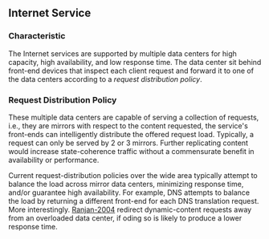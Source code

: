 ## Internet Service


### Characteristic
The Internet services are supported by multiple data centers for high capacity, high availability, and low response time. The data center sit behind front-end devices that inspect each client request and forward it to one of the data centers according to a *request distribution policy*.

### Request Distribution Policy
These multiple data centers are capable of serving a collection of requests, i.e., they are mirrors with respect to the content requested, the service's front-ends can intelligently distribute the offered request load. Typically, a request can only be served by 2 or 3 mirrors. Further replicating content would increase state-coherence traffic without a commensurate benefit in availability or performance.

Current request-distribution policies over the wide area typically attempt to balance the load across mirror data centers, minimizing response time, and/or guarantee high availability.  For example, DNS attempts to balance the load by returning a different front-end for each DNS translation request. More interestingly. [Ranjan-2004](https://github.com/hxwang/GreenDC-Summary/blob/master/RanjanK04_Wide-area-redirection-of-dynamic-content-by-Internet-data-centers.md) redirect dynamic-content requests away from an overloaded data center, if oding so is likely to produce a lower response time.
